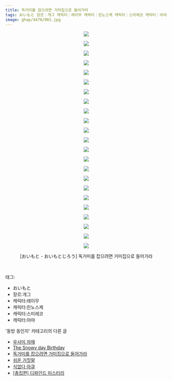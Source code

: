 ```yaml
---
title: 독거미를 잡으려면 거미집으로 들어가라
tags: おいもと 장르：개그 캐릭터：레이무 캐릭터：린노스케 캐릭터：스미레코 캐릭터：아야 おいもと_-_おいもとじろう 동방_동인지
image: ghap/4470/001.jpg
---
```

<div class="article">
<p style="text-align: center; clear: none; float: none;"><img src="{{ site.nasurl }}/ghap/4470/001.jpg"/></p>
<p style="text-align: center; clear: none; float: none;"><img src="{{ site.nasurl }}/ghap/4470/002.jpg"/></p>
<p style="text-align: center; clear: none; float: none;"><img src="{{ site.nasurl }}/ghap/4470/003.jpg"/></p>
<p style="text-align: center; clear: none; float: none;"><img src="{{ site.nasurl }}/ghap/4470/004.jpg"/></p>
<p style="text-align: center; clear: none; float: none;"><img src="{{ site.nasurl }}/ghap/4470/005.jpg"/></p>
<p style="text-align: center; clear: none; float: none;"><img src="{{ site.nasurl }}/ghap/4470/006.jpg"/></p>
<p style="text-align: center; clear: none; float: none;"><img src="{{ site.nasurl }}/ghap/4470/007.jpg"/></p>
<p style="text-align: center; clear: none; float: none;"><img src="{{ site.nasurl }}/ghap/4470/008.jpg"/></p>
<p style="text-align: center; clear: none; float: none;"><img src="{{ site.nasurl }}/ghap/4470/009.jpg"/></p>
<p style="text-align: center; clear: none; float: none;"><img src="{{ site.nasurl }}/ghap/4470/010.jpg"/></p>
<p style="text-align: center; clear: none; float: none;"><img src="{{ site.nasurl }}/ghap/4470/011.jpg"/></p>
<p style="text-align: center; clear: none; float: none;"><img src="{{ site.nasurl }}/ghap/4470/012.jpg"/></p>
<p style="text-align: center; clear: none; float: none;"><img src="{{ site.nasurl }}/ghap/4470/013.jpg"/></p>
<p style="text-align: center; clear: none; float: none;"><img src="{{ site.nasurl }}/ghap/4470/014.jpg"/></p>
<p style="text-align: center; clear: none; float: none;"><img src="{{ site.nasurl }}/ghap/4470/015.jpg"/></p>
<p style="text-align: center; clear: none; float: none;"><img src="{{ site.nasurl }}/ghap/4470/016.jpg"/></p>
<p style="text-align: center; clear: none; float: none;"><img src="{{ site.nasurl }}/ghap/4470/017.jpg"/></p>
<p style="text-align: center; clear: none; float: none;"><img src="{{ site.nasurl }}/ghap/4470/018.jpg"/></p>
<p style="text-align: center; clear: none; float: none;"><img src="{{ site.nasurl }}/ghap/4470/019.jpg"/></p>
<p style="text-align: center; clear: none; float: none;"><img src="{{ site.nasurl }}/ghap/4470/020.jpg"/></p>
<p style="text-align: center; clear: none; float: none;"><img src="{{ site.nasurl }}/ghap/4470/021.jpg"/></p>
<p style="text-align: center; clear: none; float: none;"><img src="{{ site.nasurl }}/ghap/4470/022.jpg"/></p>
<p style="text-align: center; clear: none; float: none;"><img src="{{ site.nasurl }}/ghap/4470/023.jpg"/></p>
<p style="text-align: center; clear: none; float: none;">[おいもと - おいもとじろう] 독거미를 잡으려면 거미집으로 들어가라</p>
<p><br/></p>
</div><div class="tagTrail">
<p>태그: </p>
<ul>
<li>おいもと</li>
<li>장르:개그</li>
<li>캐릭터:레이무</li>
<li>캐릭터:린노스케</li>
<li>캐릭터:스미레코</li>
<li>캐릭터:아야</li>
</ul>
</div><div class="another">
<p>'동방 동인지' 카테고리의 다른 글</p>
<ul>
<li><a href="/2018-06-22-ghap_4477">우사미 자매</a></li>
<li><a href="/2018-06-17-ghap_4471">The Snowy day Birthday</a></li>
<li><a href="/2018-06-17-ghap_4470">독거미를 잡으려면 거미집으로 들어가라</a></li>
<li><a href="/2018-06-17-ghap_4469">쉬운 거짓말</a></li>
<li><a href="/2018-06-13-ghap_4468">식었다 아큐</a></li>
<li><a href="/2018-06-13-ghap_4466">[총집편] 디파인드 미스터리</a></li>
</ul>
</div><div class="cb_module cb_fluid">
<div class="cb_wrt cb_profile">
</div><!-- commentList close -->
</div>